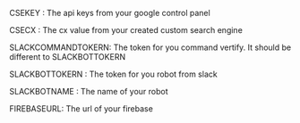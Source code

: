 CSEKEY : The api keys from your google control panel

CSECX : The cx value from your created custom search engine

SLACKCOMMANDTOKERN: The token for you command vertify. It should be different to SLACKBOTTOKERN

SLACKBOTTOKERN : The token for you robot from slack

SLACKBOTNAME : The name of your robot

FIREBASEURL: The url of your firebase
